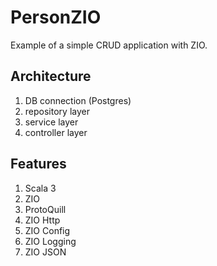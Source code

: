 # PersonZIO

Example of a simple CRUD application with ZIO.

## Architecture
1. DB connection (Postgres)
2. repository layer
3. service layer
4. controller layer

## Features
1. Scala 3
2. ZIO
3. ProtoQuill
4. ZIO Http
5. ZIO Config
6. ZIO Logging
7. ZIO JSON
